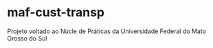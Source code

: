 # maf-cust-transp
Projeto voltado ao Núcle de Práticas da Universidade Federal do Mato Grosso do Sul
